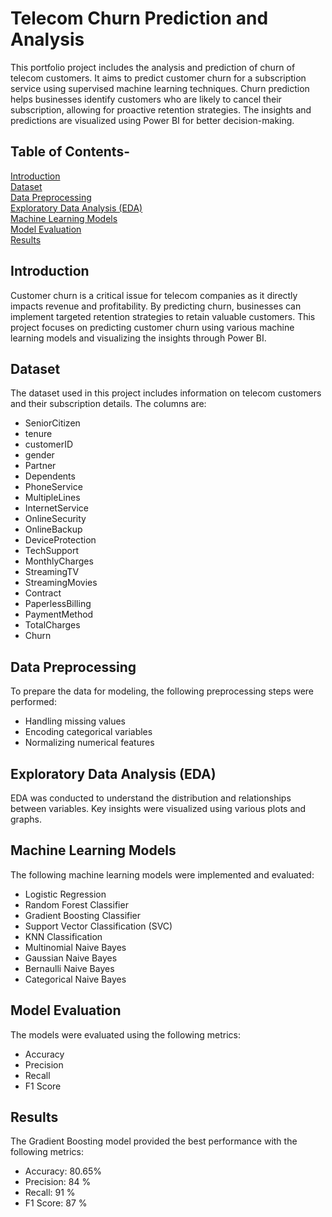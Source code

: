 # Telecom Churn Prediction and Analysis

This portfolio project includes the analysis and prediction of churn of telecom customers. It aims to predict customer churn for a subscription service using supervised machine learning techniques. Churn prediction helps businesses identify customers who are likely to cancel their subscription, allowing for proactive retention strategies. The insights and predictions are visualized using Power BI for better decision-making.

## Table of Contents-
[Introduction](#intro)  <br>
[Dataset](#dataset) <br>
[Data Preprocessing](#datapreprocessing)  <br>
[Exploratory Data Analysis (EDA)](#EDA)  <br>
[Machine Learning Models](#MLModels)  <br>
[Model Evaluation](#ModelEvaluation)  <br>
[Results](#Results) <br>


<a name="intro"></a>
## Introduction
Customer churn is a critical issue for telecom companies as it directly impacts revenue and profitability. By predicting churn, businesses can implement targeted retention strategies to retain valuable customers. This project focuses on predicting customer churn using various machine learning models and visualizing the insights through Power BI. <br>

<a name="dataset"></a>
## Dataset
The dataset used in this project includes information on telecom customers and their subscription details. The columns are:  <br>
* SeniorCitizen  <br>
* tenure  <br>
* customerID  <br>
* gender  <br>
* Partner  <br>
* Dependents  <br>
* PhoneService  <br>
* MultipleLines  <br>
* InternetService  <br>
* OnlineSecurity  <br>
* OnlineBackup  <br>
* DeviceProtection  <br>
* TechSupport  <br>
* MonthlyCharges  <br>
* StreamingTV  <br>
* StreamingMovies  <br>
* Contract  <br>
* PaperlessBilling  <br>
* PaymentMethod  <br>
* TotalCharges  <br>
* Churn  <br>

<a name="datapreprocessing"></a>
## Data Preprocessing
To prepare the data for modeling, the following preprocessing steps were performed:  <br>
* Handling missing values  <br>
* Encoding categorical variables  <br>
* Normalizing numerical features <br>

<a name="EDA"></a>
## Exploratory Data Analysis (EDA)
EDA was conducted to understand the distribution and relationships between variables. Key insights were visualized using various plots and graphs.

<a name="MLModels"></a>
## Machine Learning Models
The following machine learning models were implemented and evaluated:  <br>
* Logistic Regression  <br>
* Random Forest Classifier <br>
* Gradient Boosting  Classifier <br>
* Support Vector Classification (SVC)  <br>
* KNN Classification  <br>
* Multinomial Naive Bayes <br>
* Gaussian Naive Bayes <br>
* Bernaulli Naive Bayes <br>
* Categorical Naive Bayes <br>

<a name="ModelEvaluation"></a>
## Model Evaluation
The models were evaluated using the following metrics:  <br>
* Accuracy  <br>
* Precision  <br>
* Recall  <br>
* F1 Score  <br>


<a name="Results"></a>
## Results
The Gradient Boosting model provided the best performance with the following metrics:  <br>
* Accuracy: 80.65%  <br>
* Precision: 84 %  <br>
* Recall: 91 %  <br>
* F1 Score: 87 %  <br>








